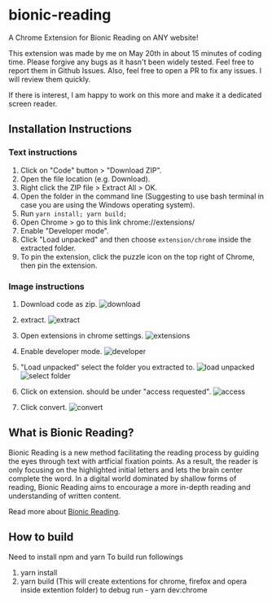 # bionic-reading
A Chrome Extension for Bionic Reading on ANY website!

This extension was made by me on May 20th in about 15 minutes of coding time. Please forgive any bugs as it hasn't been widely tested. Feel free to report them in Github Issues. Also, feel free to open a PR to fix any issues. I will review them quickly.

If there is interest, I am happy to work on this more and make it a dedicated screen reader. 

## Installation Instructions
### Text instructions
1. Click on "Code" button > "Download ZIP".
2. Open the file location (e.g. Download).
3. Right click the ZIP file > Extract All > OK.
4. Open the folder in the command line (Suggesting to use bash terminal in case you are using the Windows operating system).
5. Run `yarn install; yarn build;`
6. Open Chrome > go to this link chrome://extensions/
7. Enable "Developer mode".
8. Click "Load unpacked" and then choose `extension/chrome` inside the extracted folder. 
9. To pin the extension, click the puzzle icon on the top right of Chrome, then pin the extension.

### Image instructions
1. Download code as zip.
![download](https://user-images.githubusercontent.com/15909768/169638232-7f664570-1cc8-4c9b-8954-5e4ad9d6ec72.png)

2. extract.
![extract](https://user-images.githubusercontent.com/15909768/169638240-df7e0fd8-bbc9-4f9b-9df0-bde4908540af.png)

3. Open extensions in chrome settings.
![extensions](https://user-images.githubusercontent.com/15909768/169638245-852414ad-ddb4-4308-90c9-08077b433e5b.png)

4. Enable developer mode.
![developer](https://user-images.githubusercontent.com/15909768/169638247-6d2fefee-7fe7-4bbf-aec2-0ab2a8401bdb.png)

5. "Load unpacked" select the folder you extracted to.
![load unpacked](https://user-images.githubusercontent.com/15909768/169638261-563a64cc-019d-4d1e-929d-030c2c577d8f.png)
![select folder](https://user-images.githubusercontent.com/15909768/169638257-54d9a69b-d577-4353-ac5a-6b99a910ff07.png)

6. Click on extension.  should be under "access requested".
![access](https://user-images.githubusercontent.com/15909768/169638268-47f74e01-455c-4222-8b82-4d79bb4e1ea0.png)

7. Click convert.
![convert](https://user-images.githubusercontent.com/15909768/169638273-b70c3aaf-8a52-4dd0-bf58-a4a7dffe8608.png)



## What is Bionic Reading?
Bionic Reading is a new method facilitating the reading process by guiding the eyes through text with artficial fixation points.
As a result, the reader is only focusing on the highlighted initial letters and lets the brain center complete the word.
In a digital world dominated by shallow forms of reading, Bionic Reading aims to encourage a more in-depth reading and understanding of written content.

Read more about [Bionic Reading](https://bionic-reading.com/about/).

## How to build
Need to install npm and yarn
To build run followings
1. yarn install
2. yarn build (This will create extentions for chrome, firefox and opera inside extention folder)
to debug run - yarn dev:chrome
